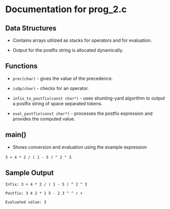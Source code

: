 # Documentation for prog_2.c

## Data Structures

- Contains arrays utilized as stacks for operators and for evaluation.

- Output for the postfix string is allocated dynamically.

## Functions

- `prec(char)` - gives the value of the precedence.

- `isOp(char)` - checks for an operator.

- `infix_to_postfix(const char*)` - uses shunting-yard algorithm to output a postfix string of space separated tokens.

- `eval_postfix(const char*)` - processes the postfix expression and provides the computed value.

## main()

- Shows conversion and evaluation using the example expression

`3 + 4 * 2 / ( 1 - 5 ) ^ 2 ^ 3`.

## Sample Output

```
Infix: 3 + 4 * 2 / ( 1 - 5 ) ^ 2 ^ 3

Postfix: 3 4 2 * 1 5 - 2 3 ^ ^ / + 

Evaluated value: 3

```

